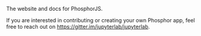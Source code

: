 The website and docs for PhosphorJS.

If you are interested in contributing or creating your own Phosphor app, 
feel free to reach out on https://gitter.im/jupyterlab/jupyterlab.
